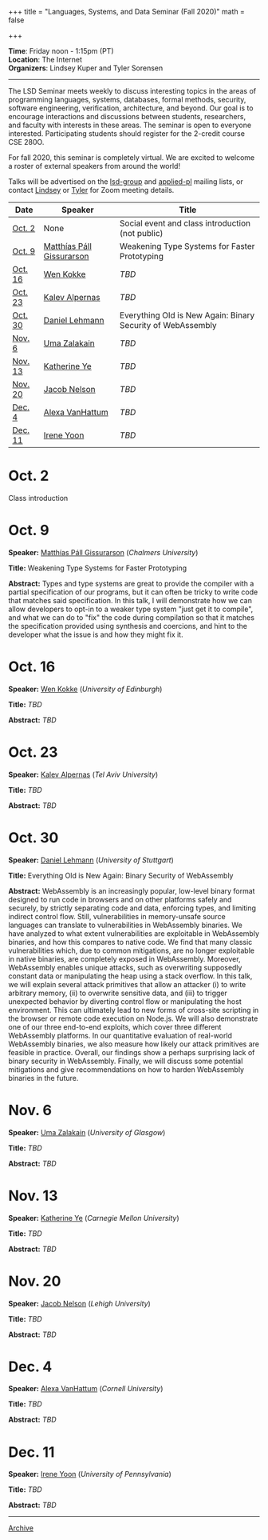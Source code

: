 +++
title = "Languages, Systems, and Data Seminar (Fall 2020)"
math = false

+++

**Time**: Friday noon - 1:15pm (PT)<br/>
**Location**: The Internet <br/>
**Organizers**: Lindsey Kuper and Tyler Sorensen <br/>

---

The LSD Seminar meets weekly to discuss interesting topics in the areas of programming languages, systems, databases, formal methods, security, software engineering, verification, architecture, and beyond.  Our goal is to encourage interactions and discussions between students, researchers, and faculty with interests in these areas.  The seminar is open to everyone interested.  Participating students should register for the 2-credit course CSE 280O.

For fall 2020, this seminar is completely virtual.  We are excited to welcome a roster of external speakers from around the world!

Talks will be advertised on the [lsd-group](https://groups.google.com/a/ucsc.edu/g/lsd-group/members) and [applied-pl](https://groups.google.com/g/applied-pl) mailing lists, or contact [Lindsey](https://users.soe.ucsc.edu/~lkuper/) or [Tyler](https://users.soe.ucsc.edu/~tsorensen/) for Zoom meeting details.


| Date                | Speaker             | Title |
|-------              |---------    |-------|
|[Oct. 2](#oct-2)     | None   | Social event and class introduction (not public)|
|[Oct. 9](#oct-9)     | [Matthías Páll Gissurarson](https://mpg.is/)       | Weakening Type Systems for Faster Prototyping |
|[Oct. 16](#oct-16)   | [Wen Kokke](https://wen.works/)       | _TBD_|
|[Oct. 23](#oct-23)   | [Kalev Alpernas](https://kalevalp.github.io/)       | _TBD_|
|[Oct. 30](#oct-30)   | [Daniel Lehmann](http://software-lab.org/people/Daniel_Lehmann.html)       | Everything Old is New Again: Binary Security of WebAssembly|
|[Nov. 6](#nov-6)     | [Uma Zalakain](https://umazalakain.info/)       | _TBD_|
|[Nov. 13](#nov-13)   | [Katherine Ye](https://www.cs.cmu.edu/~kqy/)       | _TBD_|
|[Nov. 20](#nov-20)   | [Jacob Nelson](https://sites.google.com/lehigh.edu/jacobnelson/home)       | _TBD_|
|[Dec. 4](#dec-4)     | [Alexa VanHattum](https://www.cs.cornell.edu/~avh/)       | _TBD_|
|[Dec. 11](#dec-11)   | [Irene Yoon](https://www.cis.upenn.edu/~euisuny/)       | _TBD_|

# Oct. 2

Class introduction 

# Oct. 9

**Speaker:**  [Matthías Páll Gissurarson](https://mpg.is/) (_Chalmers University_)

**Title:** Weakening Type Systems for Faster Prototyping 

**Abstract:** Types and type systems are great to provide the compiler with a partial specification of our programs, but it can often be tricky to write code that matches said specification. In this talk, I will demonstrate how we can allow developers to opt-in to a weaker type system "just get it to compile", and what we can do to "fix" the code during compilation so that it matches the specification provided using synthesis and coercions, and hint to the developer what the issue is and how they might fix it. 

# Oct. 16

**Speaker:** [Wen Kokke](https://wen.works/) (_University of Edinburgh_)

**Title:** _TBD_

**Abstract:** _TBD_

# Oct. 23

**Speaker:** [Kalev Alpernas](https://kalevalp.github.io/) (_Tel Aviv University_)

**Title:** _TBD_

**Abstract:** _TBD_

# Oct. 30

**Speaker:** [Daniel Lehmann](http://software-lab.org/people/Daniel_Lehmann.html) (_University of Stuttgart_)

**Title:** Everything Old is New Again: Binary Security of WebAssembly

**Abstract:** WebAssembly is an increasingly popular, low-level binary format designed
to run code in browsers and on other platforms safely and securely, by
strictly separating code and data, enforcing types, and limiting
indirect control flow. Still, vulnerabilities in memory-unsafe source
languages can translate to vulnerabilities in WebAssembly binaries. We
have analyzed to what extent vulnerabilities are exploitable in
WebAssembly binaries, and how this compares to native code. We find that
many classic vulnerabilities which, due to common mitigations, are no
longer exploitable in native binaries, are completely exposed in
WebAssembly. Moreover, WebAssembly enables unique attacks, such as
overwriting supposedly constant data or manipulating the heap using a
stack overflow. In this talk, we will explain several attack primitives
that allow an attacker (i) to write arbitrary memory, (ii) to overwrite
sensitive data, and (iii) to trigger unexpected behavior by diverting
control flow or manipulating the host environment. This can ultimately
lead to new forms of cross-site scripting in the browser or remote code
execution on Node.js. We will also demonstrate one of our three
end-to-end exploits, which cover three different WebAssembly platforms.
In our quantitative evaluation of real-world WebAssembly binaries, we
also measure how likely our attack primitives are feasible in practice.
Overall, our findings show a perhaps surprising lack of binary security
in WebAssembly. Finally, we will discuss some potential mitigations and
give recommendations on how to harden WebAssembly binaries in the future.

# Nov. 6

**Speaker:** [Uma Zalakain](https://umazalakain.info/) (_University of Glasgow_)

**Title:** _TBD_

**Abstract:** _TBD_

# Nov. 13

**Speaker:** [Katherine Ye](https://www.cs.cmu.edu/~kqy/) (_Carnegie Mellon University_)

**Title:** _TBD_

**Abstract:** _TBD_

# Nov. 20

**Speaker:** [Jacob Nelson](https://sites.google.com/lehigh.edu/jacobnelson/home) (_Lehigh University_)

**Title:** _TBD_

**Abstract:** _TBD_

# Dec. 4

**Speaker:** [Alexa VanHattum](https://www.cs.cornell.edu/~avh/) (_Cornell University_)

**Title:** _TBD_

**Abstract:** _TBD_

# Dec. 11

**Speaker:** [Irene Yoon](https://www.cis.upenn.edu/~euisuny/) (_University of Pennsylvania_)

**Title:** _TBD_

**Abstract:** _TBD_

---

[Archive](../)
